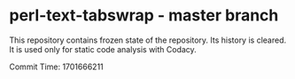 # perl-text-tabswrap - master branch

This repository contains frozen state of the repository.
Its history is cleared. It is used only for static code
analysis with Codacy.

Commit Time: 1701666211